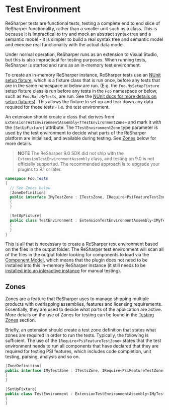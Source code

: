 ---
---

# Test Environment

ReSharper tests are functional tests, testing a complete end to end slice of ReSharper functionality, rather than a smaller unit such as a class. This is because it is impractical to try and mock an abstract syntax tree and a semantic model - it is simpler to build a real syntax tree and semantic model and exercise real functionality with the actual data model.

Under normal operation, ReSharper runs as an extension to Visual Studio, but this is also impractical for testing purposes. When running tests, ReSharper is started and runs as an in-memory test environment.

To create an in-memory ReSharper instance, ReSharper tests use an [NUnit setup fixture](http://nunit.org/index.php?p=setupFixture&r=2.6.3), which is a fixture class that is run once, before any tests that are in the same namespace or below are run. (E.g. the `Foo.MySetupFixture` setup fixture class is run before any tests in the `Foo` namespace or below, such as `Foo.Bar.MyTests`, are run. See the [NUnit docs for more details on setup fixtures](http://nunit.org/index.php?p=setupFixture&r=2.6.3)). This allows the fixture to set up and tear down any data required for those tests - i.e. the test environment.

An extension should create a class that derives from `ExtensionTestEnvironmentAssembly<TTestEnvironmentZone>` and mark it with the `[SetUpFixture]` attribute. The `TTestEnvironmentZone` type parameter is used by the test environment to decide what parts of the ReSharper platform are initialised, and available during testing. See [Zones](#zones) below for more details.

> **NOTE** The ReSharper 9.0 SDK did not ship with the `ExtensionTestEnvironmentAssembly` class, and testing on 9.0 is not officially supported. The recommended approach is to upgrade your plugins to 9.1 or later.

```csharp
namespace Foo.Tests
{
  // See Zones below
  [ZoneDefinition]
  public interface IMyTestZone : ITestsZone, IRequire<PsiFeatureTestZone>
  {
  }

  [SetUpFixture]
  public class TestEnvironment : ExtensionTestEnvironmentAssembly<IMyTestZone>
  {
  }
}
```

This is all that is necessary to create a ReSharper test environment based on the files in the output folder. The ReSharper test environment will scan all of the files in the output folder looking for components to load via the [Component Model](/Platform/ComponentModel.md), which means that the plugin does not need to be installed into this in-memory ReSharper instance (it still needs to be [installed into an interactive instance](/Extensions/Plugins/ProjectSetup/InitialInstallation.md) for manual testing).

## Zones

Zones are a feature that ReSharper uses to manage shipping multiple products with overlapping assemblies, features and licensing requirements. Essentially, they are used to decide what parts of the application are active. More details on the use of Zones for testing can be found in the [Testing Zones](Zones.md) section.

Briefly, an extension should create a test zone definition that states what zones are required in order to run the tests. Typically, the following is sufficient. The use of the `IRequire<PsiFeatureTestZone>` states that the test environment needs to run all components that have declared that they are required for testing PSI features, which includes code completion, unit testing, parsing, analysis and so on.

```csharp
[ZoneDefinition]
public interface IMyTestZone : ITestsZone, IRequire<PsiFeatureTestZone>
{
}

[SetUpFixture]
public class TestEnvironment : ExtensionTestEnvironmentAssembly<IMyTestZone>
{
}
```
